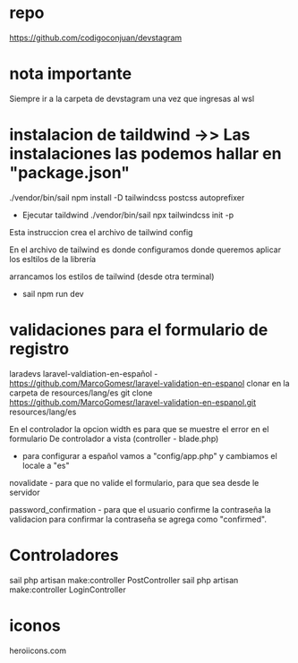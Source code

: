 # repo
https://github.com/codigoconjuan/devstagram
# nota importante 
Siempre ir a la carpeta de devstagram una vez que ingresas al wsl

# instalacion de taildwind   ->> Las instalaciones las podemos hallar en "package.json" 
./vendor/bin/sail npm install -D tailwindcss postcss autoprefixer
- Ejecutar taildwind
./vendor/bin/sail npx tailwindcss init -p

Esta instruccion crea el archivo de tailwind config

En el archivo de tailwind es donde configuramos donde queremos aplicar los esltilos de la librería

arrancamos los estilos de tailwind  (desde otra terminal)
- sail npm run dev

# validaciones para el formulario de registro
laradevs
laravel-valdiation-en-español - https://github.com/MarcoGomesr/laravel-validation-en-espanol
clonar en la carpeta de resources/lang/es
git clone https://github.com/MarcoGomesr/laravel-validation-en-espanol.git resources/lang/es

En el controlador la opcion width es para que se muestre el error en el formulario
De controlador a vista (controller - blade.php)

- para configurar a español vamos a "config/app.php" y cambiamos el locale a "es"

novalidate - para que no valide el formulario, para que sea desde le servidor

password_confirmation - para que el usuario confirme la contraseña
la validacion para confirmar la contraseña se agrega como "confirmed".

# Controladores
sail php artisan make:controller PostController
sail php artisan make:controller LoginController

# iconos
heroiicons.com